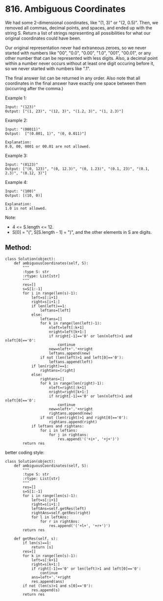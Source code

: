 # 816. Ambiguous Coordinates

We had some 2-dimensional coordinates, like "(1, 3)" or "(2, 0.5)".  Then, we removed all commas, decimal points, and spaces, and ended up with the string S.  Return a list of strings representing all possibilities for what our original coordinates could have been.

Our original representation never had extraneous zeroes, so we never started with numbers like "00", "0.0", "0.00", "1.0", "001", "00.01", or any other number that can be represented with less digits.  Also, a decimal point within a number never occurs without at least one digit occuring before it, so we never started with numbers like ".1".

The final answer list can be returned in any order.  Also note that all coordinates in the final answer have exactly one space between them (occurring after the comma.)

Example 1:

    Input: "(123)"
    Output: ["(1, 23)", "(12, 3)", "(1.2, 3)", "(1, 2.3)"]

Example 2:

    Input: "(00011)"
    Output:  ["(0.001, 1)", "(0, 0.011)"]

    Explanation: 
    0.0, 00, 0001 or 00.01 are not allowed.

Example 3:

    Input: "(0123)"
    Output: ["(0, 123)", "(0, 12.3)", "(0, 1.23)", "(0.1, 23)", "(0.1, 2.3)", "(0.12, 3)"]

Example 4:

    Input: "(100)"
    Output: [(10, 0)]

    Explanation: 
    1.0 is not allowed.
 
Note:

- 4 <= S.length <= 12.
- S[0] = "(", S[S.length - 1] = ")", and the other elements in S are digits.

## Method:

    class Solution(object):
        def ambiguousCoordinates(self, S):
            """
            :type S: str
            :rtype: List[str]
            """
            res=[]
            s=S[1:-1]
            for i in range(len(s)-1):
                left=s[:i+1]
                right=s[i+1:]
                if len(left)==1:
                    leftans=[left]
                else:
                    leftans=[]
                    for k in range(len(left)-1):
                        nleft=left[:k+1]
                        nright=left[k+1:]
                        if nright[-1]=='0' or len(nleft)>1 and nleft[0]=='0':
                            continue
                        new=nleft+'.'+nright
                        leftans.append(new)
                    if not (len(left)>1 and left[0]=='0'):
                        leftans.append(left)
                if len(right)==1:
                    rightans=[right]
                else:
                    rightans=[]
                    for k in range(len(right)-1):
                        nleft=right[:k+1]
                        nright=right[k+1:]
                        if nright[-1]=='0' or len(nleft)>1 and nleft[0]=='0':
                            continue
                        new=nleft+'.'+nright
                        rightans.append(new)
                    if not (len(right)>1 and right[0]=='0'):
                        rightans.append(right)
                if leftans and rightans:
                    for i in leftans:
                        for j in rightans:
                            res.append('('+i+', '+j+')')
            return res
                    
better coding style:

    class Solution(object):
        def ambiguousCoordinates(self, S):
            """
            :type S: str
            :rtype: List[str]
            """
            res=[]
            s=S[1:-1]
            for i in range(len(s)-1):
                left=s[:i+1]
                right=s[i+1:]
                leftAns=self.getRes(left)
                rightAns=self.getRes(right)
                for l in leftAns:
                    for r in rightAns:
                        res.append('('+l+', '+r+')')
            return res
                
        def getRes(self, s):
            if len(s)==1:
                return [s]
            res=[]
            for k in range(len(s)-1):
                left=s[:k+1]
                right=s[k+1:]
                if right[-1]=='0' or len(left)>1 and left[0]=='0':
                    continue
                ans=left+'.'+right
                res.append(ans)
            if not (len(s)>1 and s[0]=='0'):
                res.append(s)
            return res
                    
                    
                    